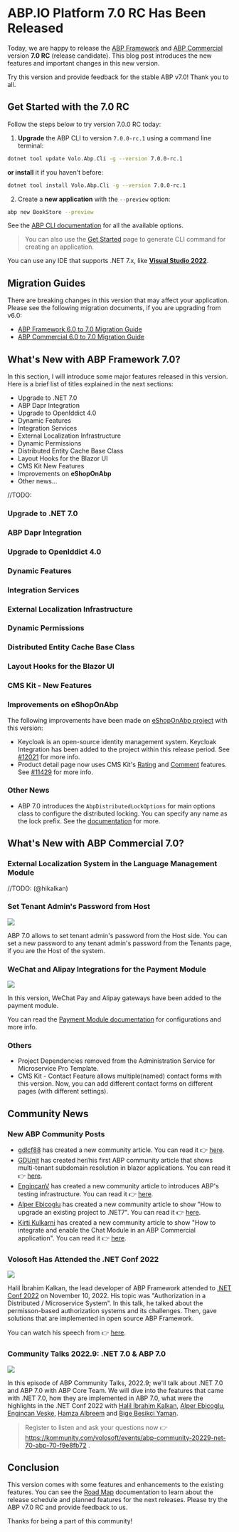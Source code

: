 # ABP.IO Platform 7.0 RC Has Been Released

Today, we are happy to release the [ABP Framework](https://abp.io/) and  [ABP Commercial](https://commercial.abp.io/) version **7.0 RC** (release candidate). This blog post introduces the new features and important changes in this new version.

Try this version and provide feedback for the stable ABP v7.0! Thank you to all.

## Get Started with the 7.0 RC

Follow the steps below to try version 7.0.0 RC today:

1) **Upgrade** the ABP CLI to version `7.0.0-rc.1` using a command line terminal:

````bash
dotnet tool update Volo.Abp.Cli -g --version 7.0.0-rc.1
````

**or install** it if you haven't before:

````bash
dotnet tool install Volo.Abp.Cli -g --version 7.0.0-rc.1
````

2) Create a **new application** with the `--preview` option:

````bash
abp new BookStore --preview
````

See the [ABP CLI documentation](https://docs.abp.io/en/abp/latest/CLI) for all the available options.

> You can also use the [Get Started](https://abp.io/get-started) page to generate CLI command for creating an application.

You can use any IDE that supports .NET 7.x, like **[Visual Studio 2022](https://visualstudio.microsoft.com/downloads/)**.

## Migration Guides

There are breaking changes in this version that may affect your application. 
Please see the following migration documents, if you are upgrading from v6.0:

* [ABP Framework 6.0 to 7.0 Migration Guide](https://docs.abp.io/en/abp/7.0/Migration-Guides/Abp-7_0)
* [ABP Commercial 6.0 to 7.0 Migration Guide](https://docs.abp.io/en/commercial/7.0/migration-guides/v7_0)

## What's New with ABP Framework 7.0?

In this section, I will introduce some major features released in this version. Here is a brief list of titles explained in the next sections:

* Upgrade to .NET 7.0
* ABP Dapr Integration
* Upgrade to OpenIddict 4.0
* Dynamic Features
* Integration Services
* External Localization Infrastructure
* Dynamic Permissions
* Distributed Entity Cache Base Class
* Layout Hooks for the Blazor UI
* CMS Kit New Features 
* Improvements on **eShopOnAbp**
* Other news...

//TODO:
### Upgrade to .NET 7.0

### ABP Dapr Integration

### Upgrade to OpenIddict 4.0

### Dynamic Features

### Integration Services 

### External Localization Infrastructure

### Dynamic Permissions

### Distributed Entity Cache Base Class 

### Layout Hooks for the Blazor UI

### CMS Kit - New Features

### Improvements on eShopOnAbp

The following improvements have been made on [eShopOnAbp project](https://github.com/abpframework/eShopOnAbp) with this version:

* Keycloak is an open-source identity management system. Keycloak Integration has been added to the project within this release period. See [#12021](https://github.com/abpframework/abp/issues/12021) for more info.
* Product detail page now uses CMS Kit's [Rating](https://docs.abp.io/en/abp/latest/Modules/Cms-Kit/Ratings) and [Comment](https://docs.abp.io/en/abp/latest/Modules/Cms-Kit/Comments) features. See [#11429](https://github.com/abpframework/abp/issues/11429) for more info.

### Other News

* ABP 7.0 introduces the `AbpDistributedLockOptions` for main options class to configure the distributed locking. You can specify any name as the lock prefix. See the [documentation](https://docs.abp.io/en/abp/7.0/Distributed-Locking#abpdistributedlockoptions) for more.

## What's New with ABP Commercial 7.0?

### External Localization System in the Language Management Module

//TODO: (@hikalkan)

### Set Tenant Admin's Password from Host

![](tenant-admin-password.gif)

ABP 7.0 allows to set tenant admin's password from the Host side. You can set a new password to any tenant admin's password from the Tenants page, if you are the Host of the system.

### WeChat and Alipay Integrations for the Payment Module

![](payment-gateway-1.png)

In this version, WeChat Pay and Alipay gateways have been added to the payment module.

You can read the [Payment Module documentation](https://docs.abp.io/en/commercial/7.0/modules/payment#alipayoptions) for configurations and more info.

### Others

* Project Dependencies removed from the Administration Service for Microservice Pro Template.
* CMS Kit - Contact Feature allows multiple(named) contact forms with this version. Now, you can add different contact forms on different pages (with different settings).


## Community News

### New ABP Community Posts

* [gdlcf88](https://github.com/gdlcf88) has created a new community article. You can read it 👉 [here](https://community.abp.io/posts/use-stepping-to-perform-atomic-multistep-operations-4kqu8ewp).
* [GDUnit](https://community.abp.io/members/GDUnit) has created her/his first ABP community article that shows multi-tenant subdomain resolution in blazor applications. You can read it 👉 [here](https://community.abp.io/posts/abp-blazor-multitenant-subdomain-resolution-c1x4un8x).
* [EngincanV](https://twitter.com/EngincanVeske) has created a new community article to introduces ABP's testing infrastructure. You can read it 👉 [here](https://community.abp.io/posts/testing-in-abp-framework-with-examples-3w29v6ce).
* [Alper Ebicoglu](https://twitter.com/alperebicoglu) has created a new community article to show "How to upgrade an existing project to .NET7". You can read it 👉 [here](https://community.abp.io/posts/upgrade-your-existing-projects-to-.net7-nmx6vm9m).
* [Kirti Kulkarni](https://community.abp.io/members/kirtik) has created a new community article to show "How to integrate and enable the Chat Module in an ABP Commercial application". You can read it 👉 [here](https://community.abp.io/posts/integrating-and-enabling-the-chat-module-in-abp-commercial-vsci3ov2).

### Volosoft Has Attended the .NET Conf 2022

![](dotnef-conf-2022.jpg)

Halil İbrahim Kalkan, the lead developer of ABP Framework attended to [.NET Conf 2022](https://www.dotnetconf.net/) on November 10, 2022. His topic was "Authorization in a Distributed / Microservice System". In this talk, he talked about the permisson-based authorization systems and its challenges. Then, gave solutions that are implemented in open source ABP Framework. 

You can watch his speech from 👉 [here](https://www.youtube.com/watch?v=DVqvRZ0w-7g).

### Community Talks 2022.9: .NET 7.0 & ABP 7.0

![](community-talks-cover-image.png)

In this episode of ABP Community Talks, 2022.9; we'll talk about .NET 7.0 and ABP 7.0 with ABP Core Team. We will dive into the features that came with .NET 7.0, how they are implemented in ABP 7.0, what were the highlights in the .NET Conf 2022 with [Halil İbrahim Kalkan](https://github.com/hikalkan), [Alper Ebicoglu](https://github.com/ebicoglu), [Engincan Veske](https://github.com/EngincanV), [Hamza Albreem](https://github.com/braim23) and [Bige Besikci Yaman](https://github.com/bigebesikci). 

> Register to listen and ask your questions now 👉 https://kommunity.com/volosoft/events/abp-community-20229-net-70-abp-70-f9e8fb72 .

## Conclusion 

This version comes with some features and enhancements to the existing features. You can see the [Road Map](https://docs.abp.io/en/abp/7.0/Road-Map) documentation to learn about the release schedule and planned features for the next releases. Please try the ABP v7.0 RC and provide feedback to us. 

Thanks for being a part of this community!